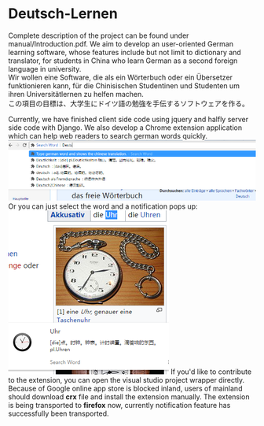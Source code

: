 # Deutsch-Lernen
Complete description of the project can be found under manual/Introduction.pdf.
We aim to develop an user-oriented German learning software, whose features include but not limit to dictionary and translator, for students in China who learn German as a second foreign language in university.       
Wir wollen eine Software, die als ein Wörterbuch oder ein Übersetzer funktionieren kann, für die Chinisischen Studentinen und Studenten um ihren Universitätlernen zu helfen machen.       
この項目の目標は、大学生にドイツ語の勉強を手伝するソフトウェアを作る。

Currently, we have finished client side code using jquery and halfly server side code with Django.
We also develop a Chrome extension application which can help web readers to search german words quickly.
![screenshot](/images/screenshot.png)
Or you can just select the word and a notification pops up:
![Uhr](/images/uhr.png)
If you'd like to contribute to the extension, you can open the visual studio project wrapper directly.
Because of Google online app store is blocked inland, users of mainland should download **crx** file and install the extension manually.
The extension is being transported to **firefox** now, currently notification feature has successfully been transported.